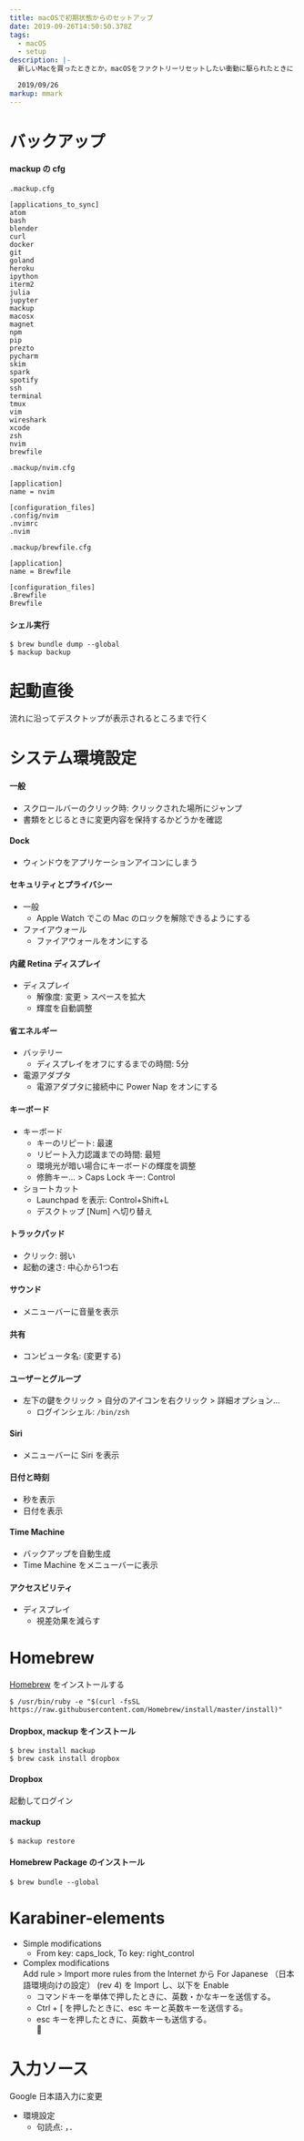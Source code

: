 ```yaml
---
title: macOSで初期状態からのセットアップ
date: 2019-09-26T14:50:50.378Z
tags:
  - macOS
  - setup
description: |-
  新しいMacを買ったときとか，macOSをファクトリーリセットしたい衝動に駆られたときに

  2019/09/26
markup: mmark
---
```

# バックアップ

#### mackup の cfg

`.mackup.cfg`  

```
[applications_to_sync]
atom
bash
blender
curl
docker
git
goland
heroku
ipython
iterm2
julia
jupyter
mackup
macosx
magnet
npm
pip
prezto
pycharm
skim
spark
spotify
ssh
terminal
tmux
vim
wireshark
xcode
zsh
nvim
brewfile
```

`.mackup/nvim.cfg`

```
[application]
name = nvim

[configuration_files]
.config/nvim
.nvimrc
.nvim
```

`.mackup/brewfile.cfg`

```
[application]
name = Brewfile

[configuration_files]
.Brewfile
Brewfile
```

#### シェル実行

```shell
$ brew bundle dump --global
$ mackup backup
```

# 起動直後

流れに沿ってデスクトップが表示されるところまで行く

# システム環境設定

#### 一般

* スクロールバーのクリック時: クリックされた場所にジャンプ  
* 書類をとじるときに変更内容を保持するかどうかを確認  

#### Dock

* ウィンドウをアプリケーションアイコンにしまう

#### セキュリティとプライバシー

* 一般
  * Apple Watch でこの Mac のロックを解除できるようにする
* ファイアウォール
  * ファイアウォールをオンにする

#### 内蔵 Retina ディスプレイ

* ディスプレイ
  * 解像度: 変更 > スペースを拡大
  * 輝度を自動調整

#### 省エネルギー

* バッテリー
  * ディスプレイをオフにするまでの時間: 5分
* 電源アダプタ
  * 電源アダプタに接続中に Power Nap をオンにする

#### キーボード

* キーボード
  * キーのリピート: 最速
  * リピート入力認識までの時間: 最短
  * 環境光が暗い場合にキーボードの輝度を調整
  * 修飾キー… > Caps Lock キー: Control
* ショートカット
  * Launchpad を表示: Control+Shift+L
  * デスクトップ \[Num] へ切り替え

#### トラックパッド

* クリック: 弱い
* 起動の速さ: 中心から1つ右

#### サウンド

* メニューバーに音量を表示

#### 共有

* コンピュータ名: (変更する)

#### ユーザーとグループ

 - 左下の鍵をクリック > 自分のアイコンを右クリック > 詳細オプション… 
   - ログインシェル: `/bin/zsh`

#### Siri

* メニューバーに Siri を表示

#### 日付と時刻

* 秒を表示
* 日付を表示

#### Time Machine

* バックアップを自動生成
* Time Machine をメニューバーに表示

#### アクセスビリティ

* ディスプレイ
  * 視差効果を減らす



# Homebrew

[Homebrew](https://brew.sh/) をインストールする  

```shell
$ /usr/bin/ruby -e "$(curl -fsSL https://raw.githubusercontent.com/Homebrew/install/master/install)"
```

#### Dropbox, mackup をインストール

```shell
$ brew install mackup
$ brew cask install dropbox
```

#### Dropbox

起動してログイン

#### mackup

```shell
$ mackup restore
```

#### Homebrew Package のインストール

```shell
$ brew bundle --global
```

# Karabiner-elements
 - Simple modifications
    - From key: caps_lock, To key: right_control
 - Complex modifications  
Add rule > Import more rules from the Internet から
For Japanese （日本語環境向けの設定） (rev 4)
を Import し、以下を Enable
   - コマンドキーを単体で押したときに、英数・かなキーを送信する。
   - Ctrl + [ を押したときに、esc キーと英数キーを送信する。
   - esc キーを押したときに、英数キーも送信する。  


# 入力ソース
Google 日本語入力に変更
 - 環境設定
   - 句読点: ，．

